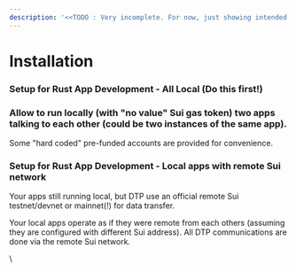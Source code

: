 ```yaml
---
description: '<<TODO : Very incomplete. For now, just showing intended dev setups>>'
---
```


# Installation

### Setup for Rust App Development - All Local (Do this first!)

### Allow to run locally (with "no value" Sui gas token) two apps talking to each other (could be two instances of the same app).

Some "hard coded" pre-funded accounts are provided for convenience.



### Setup for Rust App Development - Local apps with remote Sui network

Your apps still running local, but DTP use an official remote Sui testnet/devnet or mainnet(!) for data transfer.



Your local apps operate as if they were remote from each others (assuming they are configured with different Sui address). All DTP communications are done via the remote Sui network.















\
